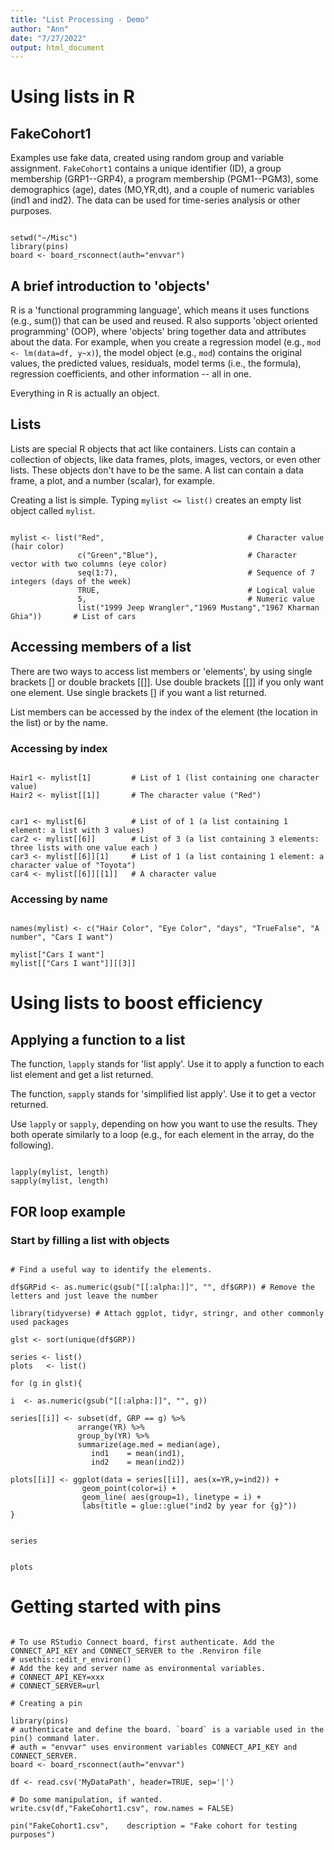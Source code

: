 ```yaml
---
title: "List Processing - Demo"
author: "Ann"
date: "7/27/2022"
output: html_document
---
```


# Using lists in R

## FakeCohort1

Examples use fake data, created using random group and variable assignment. `FakeCohort1` contains a unique identifier (ID), a group membership (GRP1--GRP4), a program membership (PGM1--PGM3), some demographics (age), dates (MO,YR,dt), and a couple of numeric variables (ind1 and ind2). The data can be used for time-series analysis or other purposes. 


```{r, message=FALSE, warning=FALSE, comment=NA}

setwd("~/Misc")
library(pins)
board <- board_rsconnect(auth="envvar") 

```

## A brief introduction to 'objects'

R is a 'functional programming language', which means it uses functions (e.g., sum()) that can be used and reused. 
R also supports 'object oriented programming' (OOP), where 'objects' bring together data and attributes about the data. For example, when you create a regression model (e.g., `mod <- lm(data=df, y~x)`), the model object (e.g., `mod`) contains the original values, the predicted values, residuals, model terms (i.e., the formula), regression coefficients, and other information -- all in one. 

Everything in R is actually an object. 

## Lists

Lists are special R objects that act like containers. Lists can contain a collection of objects, like data frames, plots, images, vectors, or even other lists. These objects don't have to be the same. A list can contain a data frame, a plot, and a number (scalar), for example.  

Creating a list is simple. Typing `mylist <= list()` creates an empty list object called `mylist`. 



```{r, message=FALSE, warning=FALSE, comment=NA}

mylist <- list("Red",                                # Character value (hair color)
               c("Green","Blue"),                    # Character vector with two columns (eye color)
               seq(1:7),                             # Sequence of 7 integers (days of the week)
               TRUE,                                 # Logical value
               5,                                    # Numeric value
               list("1999 Jeep Wrangler","1969 Mustang","1967 Kharman Ghia"))       # List of cars

```

## Accessing members of a list 

There are two ways to access list members or 'elements', by using single brackets [] or double brackets [[]]. Use double brackets [[]] if you only want one element. Use single brackets [] if you want a list returned. 

List members can be accessed by the index of the element (the location in the list) or by the name.

### Accessing by index

```{r, message=FALSE, warning=FALSE, comment=NA}

Hair1 <- mylist[1]         # List of 1 (list containing one character value)
Hair2 <- mylist[[1]]       # The character value ("Red")


car1 <- mylist[6]          # List of of 1 (a list containing 1 element: a list with 3 values)
car2 <- mylist[[6]]        # List of 3 (a list containing 3 elements: three lists with one value each )
car3 <- mylist[[6]][1]     # List of 1 (a list containing 1 element: a character value of "Toyota")
car4 <- mylist[[6]][[1]]   # A character value

```

### Accessing by name 


```{r, message=FALSE, warning=FALSE, comment=NA}

names(mylist) <- c("Hair Color", "Eye Color", "days", "TrueFalse", "A number", "Cars I want")

mylist["Cars I want"]
mylist[["Cars I want"]][[3]]

```
# Using lists to boost efficiency

## Applying a function to a list

The function, `lapply` stands for 'list apply'. Use it to apply a function to each list element and get a list returned. 

The function, `sapply` stands for 'simplified list apply'. Use it to get a vector returned. 

Use `lapply` or `sapply`, depending on how you want to use the results. They both operate similarly to a loop (e.g., for each element in the array, do the following).

```{r, message=FALSE, warning=FALSE, comment=NA}

lapply(mylist, length)
sapply(mylist, length)

```

## FOR loop example

### Start by filling a list with objects

```{r, message=FALSE, warning=FALSE, comment=NA}

# Find a useful way to identify the elements. 

df$GRPid <- as.numeric(gsub("[[:alpha:]]", "", df$GRP)) # Remove the letters and just leave the number

library(tidyverse) # Attach ggplot, tidyr, stringr, and other commonly used packages

glst <- sort(unique(df$GRP))

series <- list()
plots   <- list()

for (g in glst){
  
i  <- as.numeric(gsub("[[:alpha:]]", "", g))  

series[[i]] <- subset(df, GRP == g) %>%
               arrange(YR) %>%
               group_by(YR) %>%
               summarize(age.med = median(age),
                  ind1    = mean(ind1),
                  ind2    = mean(ind2))

plots[[i]] <- ggplot(data = series[[i]], aes(x=YR,y=ind2)) +
                geom_point(color=i) +
                geom_line( aes(group=1), linetype = i) +
                labs(title = glue::glue("ind2 by year for {g}"))
}

```


```{r, message=FALSE, warning=FALSE, comment=NA}

series

```

```{r, message=FALSE, warning=FALSE, fig.align='center', comment=NA}

plots

```

# Getting started with pins


```{r,eval=FALSE}

# To use RStudio Connect board, first authenticate. Add the CONNECT_API_KEY and CONNECT_SERVER to the .Renviron file
# usethis::edit_r_environ()
# Add the key and server name as environmental variables.
# CONNECT_API_KEY=xxx
# CONNECT_SERVER=url

# Creating a pin

library(pins)
# authenticate and define the board. `board` is a variable used in the pin() command later. 
# auth = "envvar" uses environment variables CONNECT_API_KEY and CONNECT_SERVER.
board <- board_rsconnect(auth="envvar") 

df <- read.csv('MyDataPath', header=TRUE, sep='|')

# Do some manipulation, if wanted.
write.csv(df,"FakeCohort1.csv", row.names = FALSE)

pin("FakeCohort1.csv",    description = "Fake cohort for testing purposes")

```
